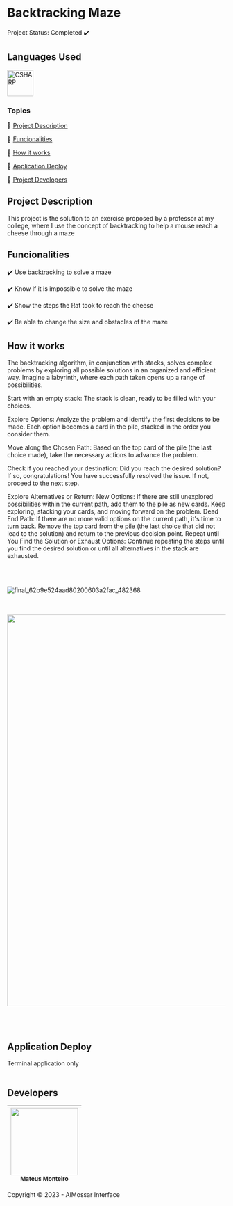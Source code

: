 <h1>Backtracking Maze</h1>

Project Status:  Completed ✔️
<br>
<h2>Languages Used</h2>
<p align="left">
               
  <img src="https://cdn.jsdelivr.net/gh/devicons/devicon/icons/csharp/csharp-original.svg" width="60" height="60" alt="CSHARP"/>

          
</p>

### Topics

:small_blue_diamond: [Project Description](#project-description)

:small_blue_diamond: [Funcionalities](#funcionalities)

:small_blue_diamond: [How it works](#how-it-works)

:small_blue_diamond: [Application Deploy](#application-deploy)

:small_blue_diamond: [Project Developers](#developers)


## Project Description 

<p align="justify">
  
This project is the solution to an exercise proposed by a professor at my college, where I use the concept of backtracking to help a mouse reach a cheese through a maze  <br>
</p>

## Funcionalities

:heavy_check_mark: Use backtracking to solve a maze

:heavy_check_mark: Know if it is impossible to solve the maze

:heavy_check_mark: Show the steps the Rat took to reach the cheese 

:heavy_check_mark: Be able to change the size and obstacles of the maze

## How it works
 <p>
The backtracking algorithm, in conjunction with stacks, solves complex problems by exploring all possible solutions in an organized and efficient way. Imagine a labyrinth, where each path taken opens up a range of possibilities.

Start with an empty stack: The stack is clean, ready to be filled with your choices.

Explore Options: Analyze the problem and identify the first decisions to be made. Each option becomes a card in the pile, stacked in the order you consider them.

Move along the Chosen Path: Based on the top card of the pile (the last choice made), take the necessary actions to advance the problem.

Check if you reached your destination: Did you reach the desired solution? If so, congratulations! You have successfully resolved the issue. If not, proceed to the next step.

Explore Alternatives or Return:
New Options: If there are still unexplored possibilities within the current path, add them to the pile as new cards. Keep exploring, stacking your cards, and moving forward on the problem.
Dead End Path: If there are no more valid options on the current path, it's time to turn back. Remove the top card from the pile (the last choice that did not lead to the solution) and return to the previous decision point.
Repeat until You Find the Solution or Exhaust Options: Continue repeating the steps until you find the desired solution or until all alternatives in the stack are exhausted. <br>
</p>
<br>
<br>

![final_62b9e524aad80200603a2fac_482368](https://github.com/Mateus-Oliveira-Monteiro/Federal-Institute/assets/81173375/00ffe164-7fcc-42b0-be50-aaa94e5a37ed)
<br><br><br>
<div>
<img src="https://github.com/Mateus-Oliveira-Monteiro/Federal-Institute/assets/81173375/00c099c5-3541-4226-8876-8b8bee06e3a4" width=900>
<br><br><br>
<br>
</div>

## Application Deploy

Terminal application only
<br>
<br>

## Developers


| [<img src="https://github.com/Mateus-Oliveira-Monteiro/Federal-Institute/assets/81173375/ba3cd4c4-bf47-49e6-8ebf-764189115bc5" width=155><br><sub>Mateus Monteiro </sub>](https://github.com/Mateus-Oliveira-Monteiro) |
| :---: 


Copyright :copyright: 2023 - AlMossar Interface
 
  
</span>  
